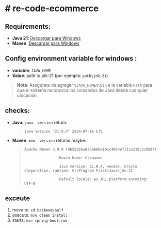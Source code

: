 <!DOCTYPE html>
<html lang="es">
<head>
    <meta charset="UTF-8">
    <meta name="viewport" content="width=device-width, initial-scale=1.0">
</head>
<body>
    <h1># re-code-ecommerce</h1>
    <h2>Requirements:</h2>
    <ul>
        <li><strong>Java 21</strong>: <a href="https://www.oracle.com/java/technologies/javase/jdk21-archive-downloads.html">Descargar para Windows</a></li>
        <li><strong>Maven</strong>: <a href="https://maven.apache.org/download.cgi">Descargar para Windows</a></li>
    </ul>
    <h2>Config environment variable for windows :</h2>
    <ul>
        <li><strong>variable</strong>: <code>JAVA_HOME</code></li>
        <li><strong>Value</strong>: path to jdk-21 (por ejemplo: <code>path\jdk-21</code>)</li>
    </ul>
    <blockquote>
        <p><strong>Nota</strong>: Asegúrate de agregar <code>%JAVA_HOME%\bin</code> a la variable <code>Path</code> para que el sistema reconozca los comandos de Java desde cualquier ubicación.</p>
    </blockquote>
    <h2>checks:</h2>
    <ul>
        <li><strong>Java</strong>:  
            <code>java -version</code> return: 
            <blockquote><code>java version "21.0.4" 2024-07-16 LTS</code></blockquote>
        </li>
        <li><strong>Maven</strong>:  
            <code>mvn -version</code> returns maybe: 
            <blockquote>
                <code>Apache Maven 3.9.0 (9b58d2bad23a66be161c4664ef21ce219c2c8584)<br>
                Maven home: C:\maven<br>
                Java version: 21.0.4, vendor: Oracle Corporation, runtime: C:\Program Files\Java\jdk-21<br>
                Default locale: es_AR, platform encoding: UTF-8</code>
            </blockquote>
        </li>
    </ul>
    <h2>exceute</h2>
    <ol>
        <li>move to: 
            <code>cd backend/bulf</code>
        </li>
        <li>execute:
            <code>mvn clean install</code>
        </li>
        <li>starts:
            <code>mvn spring-boot:run</code>
        </li>
    </ol>
</body>
</html>
